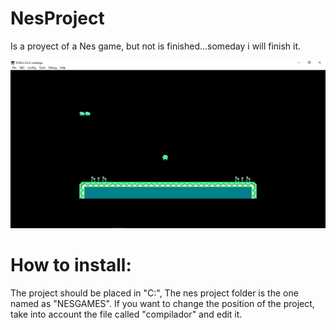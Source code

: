# NesProject
Is a proyect of a Nes game, but not is finished...someday i will finish it.

![alt text](https://github.com/MatyRN/NesProyect/blob/main/Proyecto.PNG?raw=true)

# How to install:
The project should be placed in "C:", The nes project folder is the one named as "NESGAMES".
If you want to change the position of the project, take into account the file called "compilador" and edit it.
